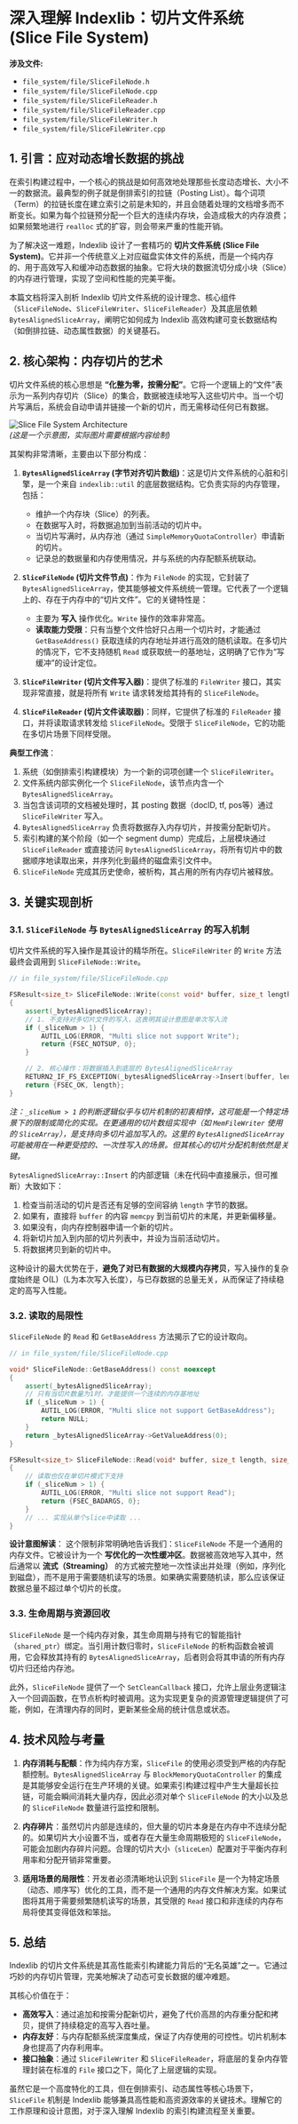 # 深入理解 Indexlib：切片文件系统 (Slice File System)

**涉及文件:**
*   `file_system/file/SliceFileNode.h`
*   `file_system/file/SliceFileNode.cpp`
*   `file_system/file/SliceFileReader.h`
*   `file_system/file/SliceFileReader.cpp`
*   `file_system/file/SliceFileWriter.h`
*   `file_system/file/SliceFileWriter.cpp`

## 1. 引言：应对动态增长数据的挑战

在索引构建过程中，一个核心的挑战是如何高效地处理那些长度动态增长、大小不一的数据流。最典型的例子就是倒排索引的拉链（Posting List）。每个词项（Term）的拉链长度在建立索引之前是未知的，并且会随着处理的文档增多而不断变长。如果为每个拉链预分配一个巨大的连续内存块，会造成极大的内存浪费；如果频繁地进行 `realloc` 式的扩容，则会带来严重的性能开销。

为了解决这一难题，Indexlib 设计了一套精巧的 **切片文件系统 (Slice File System)**。它并非一个传统意义上对应磁盘实体文件的系统，而是一个纯内存的、用于高效写入和缓冲动态数据的抽象。它将大块的数据流切分成小块（Slice）的内存进行管理，实现了空间和性能的完美平衡。

本篇文档将深入剖析 Indexlib 切片文件系统的设计理念、核心组件（`SliceFileNode`、`SliceFileWriter`、`SliceFileReader`）及其底层依赖 `BytesAlignedSliceArray`，阐明它如何成为 Indexlib 高效构建可变长数据结构（如倒排拉链、动态属性数据）的关键基石。

## 2. 核心架构：内存切片的艺术

切片文件系统的核心思想是 **“化整为零，按需分配”**。它将一个逻辑上的“文件”表示为一系列内存切片（Slice）的集合，数据被连续地写入这些切片中。当一个切片写满后，系统会自动申请并链接一个新的切片，而无需移动任何已有数据。

![Slice File System Architecture](https://i.imgur.com/your-diagram-image.png)  
*(这是一个示意图，实际图片需要根据内容绘制)*

其架构非常清晰，主要由以下部分构成：

1.  **`BytesAlignedSliceArray` (字节对齐切片数组)**：这是切片文件系统的心脏和引擎，是一个来自 `indexlib::util` 的底层数据结构。它负责实际的内存管理，包括：
    *   维护一个内存块（Slice）的列表。
    *   在数据写入时，将数据追加到当前活动的切片中。
    *   当切片写满时，从内存池（通过 `SimpleMemoryQuotaController`）申请新的切片。
    *   记录总的数据量和内存使用情况，并与系统的内存配额系统联动。

2.  **`SliceFileNode` (切片文件节点)**：作为 `FileNode` 的实现，它封装了 `BytesAlignedSliceArray`，使其能够被文件系统统一管理。它代表了一个逻辑上的、存在于内存中的“切片文件”。它的关键特性是：
    *   主要为 **写入** 操作优化。`Write` 操作的效率非常高。
    *   **读取能力受限**：只有当整个文件恰好只占用一个切片时，才能通过 `GetBaseAddress()` 获取连续的内存地址并进行高效的随机读取。在多切片的情况下，它不支持随机 `Read` 或获取统一的基地址，这明确了它作为“写缓冲”的设计定位。

3.  **`SliceFileWriter` (切片文件写入器)**：提供了标准的 `FileWriter` 接口，其实现非常直接，就是将所有 `Write` 请求转发给其持有的 `SliceFileNode`。

4.  **`SliceFileReader` (切片文件读取器)**：同样，它提供了标准的 `FileReader` 接口，并将读取请求转发给 `SliceFileNode`。受限于 `SliceFileNode`，它的功能在多切片场景下同样受限。

**典型工作流**：
1.  系统（如倒排索引构建模块）为一个新的词项创建一个 `SliceFileWriter`。
2.  文件系统内部实例化一个 `SliceFileNode`，该节点内含一个 `BytesAlignedSliceArray`。
3.  当包含该词项的文档被处理时，其 posting 数据（docID, tf, pos等）通过 `SliceFileWriter` 写入。
4.  `BytesAlignedSliceArray` 负责将数据存入内存切片，并按需分配新切片。
5.  索引构建的某个阶段（如一个 segment dump）完成后，上层模块通过 `SliceFileReader` 或直接访问 `BytesAlignedSliceArray`，将所有切片中的数据顺序地读取出来，并序列化到最终的磁盘索引文件中。
6.  `SliceFileNode` 完成其历史使命，被析构，其占用的所有内存切片被释放。

## 3. 关键实现剖析

### 3.1. `SliceFileNode` 与 `BytesAlignedSliceArray` 的写入机制

切片文件系统的写入操作是其设计的精华所在。`SliceFileWriter` 的 `Write` 方法最终会调用到 `SliceFileNode::Write`。

```cpp
// in file_system/file/SliceFileNode.cpp

FSResult<size_t> SliceFileNode::Write(const void* buffer, size_t length) noexcept
{
    assert(_bytesAlignedSliceArray);
    // 1. 不支持对多切片文件的写入，这表明其设计意图是单次写入流
    if (_sliceNum > 1) {
        AUTIL_LOG(ERROR, "Multi slice not support Write");
        return {FSEC_NOTSUP, 0};
    }

    // 2. 核心操作：将数据插入到底层的 BytesAlignedSliceArray
    RETURN2_IF_FS_EXCEPTION(_bytesAlignedSliceArray->Insert(buffer, length), 0, "Insert failed");
    return {FSEC_OK, length};
}
```
*注：`_sliceNum > 1` 的判断逻辑似乎与切片机制的初衷相悖，这可能是一个特定场景下的限制或简化的实现。在更通用的切片数组实现中（如 `MemFileWriter` 使用的 `SliceArray`），是支持向多切片追加写入的。这里的 `BytesAlignedSliceArray` 可能被用在一种更受控的、一次性写入的场景。但其核心的切片分配机制依然是关键。*

`BytesAlignedSliceArray::Insert` 的内部逻辑（未在代码中直接展示，但可推断）大致如下：
1.  检查当前活动的切片是否还有足够的空间容纳 `length` 字节的数据。
2.  如果有，直接将 `buffer` 的内容 `memcpy` 到当前切片的末尾，并更新偏移量。
3.  如果没有，向内存控制器申请一个新的切片。
4.  将新切片加入到内部的切片列表中，并设为当前活动切片。
5.  将数据拷贝到新的切片中。

这种设计的最大优势在于，**避免了对已有数据的大规模内存拷贝**，写入操作的复杂度始终是 O(L)（L为本次写入长度），与已存数据的总量无关，从而保证了持续稳定的高写入性能。

### 3.2. 读取的局限性

`SliceFileNode` 的 `Read` 和 `GetBaseAddress` 方法揭示了它的设计取向。

```cpp
// in file_system/file/SliceFileNode.cpp

void* SliceFileNode::GetBaseAddress() const noexcept
{
    assert(_bytesAlignedSliceArray);
    // 只有当切片数量为1时，才能提供一个连续的内存基地址
    if (_sliceNum > 1) {
        AUTIL_LOG(ERROR, "Multi slice not support GetBaseAddress");
        return NULL;
    }
    return _bytesAlignedSliceArray->GetValueAddress(0);
}

FSResult<size_t> SliceFileNode::Read(void* buffer, size_t length, size_t offset, ReadOption option) noexcept
{
    // 读取也仅在单切片模式下支持
    if (_sliceNum > 1) {
        AUTIL_LOG(ERROR, "Multi slice not support Read");
        return {FSEC_BADARGS, 0};
    }
    // ... 实现从单个slice中读取 ...
}
```
**设计意图解读**：
这个限制非常明确地告诉我们：`SliceFileNode` 不是一个通用的内存文件。它被设计为一个 **写优化的一次性缓冲区**。数据被高效地写入其中，然后通常以 **流式（Streaming）** 的方式被完整地一次性读出并处理（例如，序列化到磁盘），而不是用于需要随机读写的场景。如果确实需要随机读，那么应该保证数据总量不超过单个切片的长度。

### 3.3. 生命周期与资源回收

`SliceFileNode` 是一个纯内存对象，其生命周期与持有它的智能指针（`shared_ptr`）绑定。当引用计数归零时，`SliceFileNode` 的析构函数会被调用，它会释放其持有的 `BytesAlignedSliceArray`，后者则会将其申请的所有内存切片归还给内存池。

此外，`SliceFileNode` 提供了一个 `SetCleanCallback` 接口，允许上层业务逻辑注入一个回调函数，在节点析构时被调用。这为实现更复杂的资源管理逻辑提供了可能，例如，在清理内存的同时，更新某些全局的统计信息或状态。

## 4. 技术风险与考量

1.  **内存消耗与配额**：作为纯内存方案，`SliceFile` 的使用必须受到严格的内存配额控制。`BytesAlignedSliceArray` 与 `BlockMemoryQuotaController` 的集成是其能够安全运行在生产环境的关键。如果索引构建过程中产生大量超长拉链，可能会瞬间消耗大量内存，因此必须对单个 `SliceFileNode` 的大小以及总的 `SliceFileNode` 数量进行监控和限制。

2.  **内存碎片**：虽然切片内部是连续的，但大量的切片本身是在内存中不连续分配的。如果切片大小设置不当，或者存在大量生命周期极短的 `SliceFileNode`，可能会加剧内存碎片问题。合理的切片大小（`sliceLen`）配置对于平衡内存利用率和分配开销非常重要。

3.  **适用场景的局限性**：开发者必须清晰地认识到 `SliceFile` 是一个为特定场景（动态、顺序写）优化的工具，而不是一个通用的内存文件解决方案。如果试图将其用于需要频繁随机读写的场景，其受限的 `Read` 接口和非连续的内存布局将使其变得低效和笨拙。

## 5. 总结

Indexlib 的切片文件系统是其高性能索引构建能力背后的“无名英雄”之一。它通过巧妙的内存切片管理，完美地解决了动态可变长数据的缓冲难题。

其核心价值在于：
*   **高效写入**：通过追加和按需分配新切片，避免了代价高昂的内存重分配和拷贝，提供了持续稳定的高写入吞吐量。
*   **内存友好**：与内存配额系统深度集成，保证了内存使用的可控性。切片机制本身也提高了内存利用率。
*   **接口抽象**：通过 `SliceFileWriter` 和 `SliceFileReader`，将底层的复杂内存管理封装在标准的 `File` 接口之下，简化了上层逻辑的实现。

虽然它是一个高度特化的工具，但在倒排索引、动态属性等核心场景下，`SliceFile` 机制是 Indexlib 能够兼具高性能和高资源效率的关键技术。理解它的工作原理和设计意图，对于深入理解 Indexlib 的索引构建流程至关重要。
